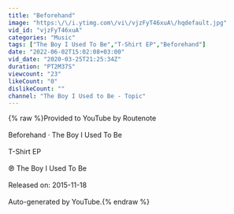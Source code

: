 ```yaml
---
title: "Beforehand"
image: "https:\/\/i.ytimg.com\/vi\/vjzFyT46xuA\/hqdefault.jpg"
vid_id: "vjzFyT46xuA"
categories: "Music"
tags: ["The Boy I Used To Be","T-Shirt EP","Beforehand"]
date: "2022-06-02T15:02:08+03:00"
vid_date: "2020-03-25T21:25:34Z"
duration: "PT2M37S"
viewcount: "23"
likeCount: "0"
dislikeCount: ""
channel: "The Boy I Used to Be - Topic"
---
```

{% raw %}Provided to YouTube by Routenote<br /><br />Beforehand · The Boy I Used To Be<br /><br />T-Shirt EP<br /><br />℗ The Boy I Used To Be<br /><br />Released on: 2015-11-18<br /><br />Auto-generated by YouTube.{% endraw %}
